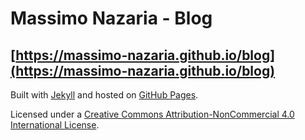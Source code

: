 # Massimo Nazaria - Blog

## [https://massimo-nazaria.github.io/blog](https://massimo-nazaria.github.io/blog)

Built with [Jekyll](https://jekyllrb.com/) and hosted on [GitHub Pages](https://pages.github.com/).

Licensed under a [Creative Commons Attribution-NonCommercial 4.0 International License](http://creativecommons.org/licenses/by-nc/4.0/).
